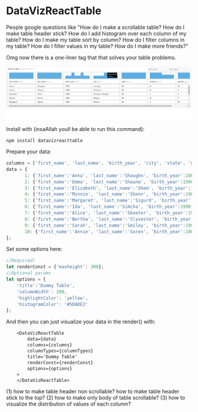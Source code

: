 # DataVizReactTable

People google questions like "How do I make a scrollable table? How do I make table header stick? How do I add histogram over each column of my table? How do I make my table sort by column? How do I filter columns in my table? How do I filter values in my table? How do I make more friends?"

Omg now there is a one-liner tag that that solves your table problems.

![Alt text](demo/demo1.png?raw=true "Bam")

Install with (insaAllah youll be able to run this command):
```
npm install datavizreacttable
```

Prepare your data:
```javascript
columns = ['first_name', 'last_name', 'birth_year',	'city',	'state', 'military', 'gender'];
data = {
       1: {'first_name':'Anna', 'last_name':'Shaughn', 'birth_year':1985, 'city':'Lansing', 'state':'MI', 'military':'N', 'gender':'M'},
       2: {'first_name':'Emma', 'last_name':'Shaune', 'birth_year':1998, 'city':'Dearborn', 'state':'MI', 'military':'N', 'gender':'F'},
       3: {'first_name':'Elizabeth', 'last_name':'Shem', 'birth_year':1989, 'city':'Dearborn Heights', 'state':'MI', 'military':'Y', 'gender':'F'},
       4: {'first_name':'Minnie', 'last_name':'Shonn', 'birth_year':1986, 'city':'Wayne', 'state':'MI', 'military':'N', 'gender':'F'},
       5: {'first_name':'Margaret', 'last_name':'Sigurd', 'birth_year':1989, 'city':'Detroit', 'state':'MI', 'military':'Y', 'gender':'M'},
       6: {'first_name':'Ida', 'last_name':'Simcha', 'birth_year':1998, 'city':'Detroit', 'state':'MI', 'military':'N', 'gender':'F'},
       7: {'first_name':'Alice', 'last_name':'Skeeter', 'birth_year':1995, 'city':'Lansing', 'state':'MI', 'military':'N', 'gender':'M'},
       8: {'first_name':'Bertha', 'last_name':'Slyvester', 'birth_year':1994, 'city':'Dearnborn', 'state':'MI', 'military':'Y', 'gender':'M'},
       9: {'first_name':'Sarah', 'last_name':'Smiley', 'birth_year':1999, 'city':'Pontiac', 'state':'MI', 'military':'N', 'gender':'M'},
       10: {'first_name':'Annie', 'last_name':'Soren', 'birth_year':2000, 'city':'Pontiac', 'state':'MI', 'military':'Y', 'gender':'F'}
};
```
Set some options here:
```javascript
//Required!
let renderConst = {'maxheight': 300};
//Optional params
let options = {
    'title':'Dummy Table',
    'columnWidth': 200,
    'highlightColor': 'yellow',
    'histogramColor': '#5DADE2'
};
```

And then you can just visualize your data in the render() with:
```
    <DataVizReactTable 
        data={data}
        columns={columns}
        columnTypes={columnTypes}
        title='Dummy Table'
        renderConst={renderConst}
        options={options}
    > 
    </DataVizReactTable>
```
(1) how to make table header non scrollable? how to make table header stick to the top? (2) how to make only body of table scrollable? (3) how to visualize the distribution of values of each column?